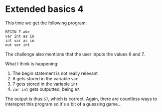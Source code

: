 # Extended basics 4

This time we get the following program:

```
BEGIN F.ake
var int as in
int var as in
out var int
```

The challenge also mentions that the user inputs the values 6 and 7.

What I think is happening:

1. The begin statement is not really relevant
2. 6 gets stored in the variable `var`
3. 7 gets stored in the variable `int`
4. `var int` gets outputted, being `67`.

The output is thus `67`, which is correct. Again, there are countless ways to interepret this program so it's a bit of a guessing game...
